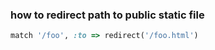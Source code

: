 ### how to redirect path to public static file

```ruby
match '/foo', :to => redirect('/foo.html')
```
